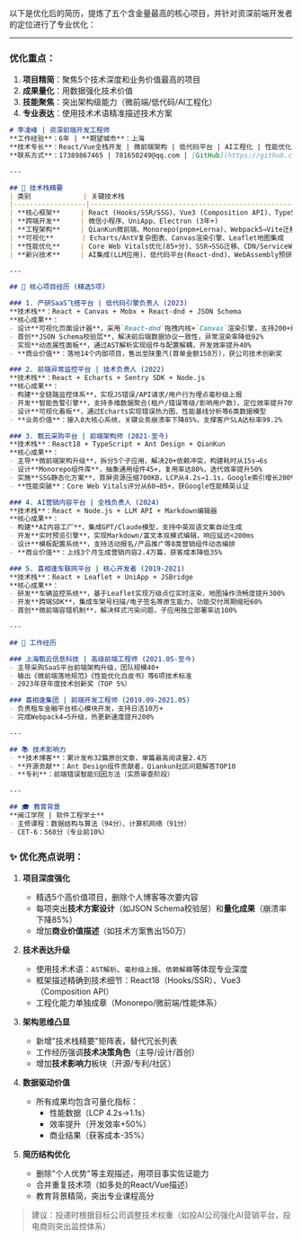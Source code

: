 以下是优化后的简历，提炼了五个含金量最高的核心项目，并针对资深前端开发者的定位进行了专业优化：

---

### **优化重点：**
1. **项目精简**：聚焦5个技术深度和业务价值最高的项目  
2. **成果量化**：用数据强化技术价值  
3. **技能聚焦**：突出架构级能力（微前端/低代码/AI工程化）  
4. **专业表达**：使用技术术语精准描述技术方案  

```markdown
# 李凌峰 | 资深前端开发工程师
**工作经验**：6年 | **期望城市**：上海  
**技术专长**：React/Vue全栈开发 | 微前端架构 | 低代码平台 | AI工程化 | 性能优化  
**联系方式**：17389867465 | 781650249@qq.com | [GitHub](https://github.com/llfzxx)  

---

## 🔧 技术栈精要  
| 类别             | 关键技术栈                                                                 |
|------------------|--------------------------------------------------------------------------|
| **核心框架**     | React (Hooks/SSR/SSG)、Vue3 (Composition API)、TypeScript                |
| **跨端开发**     | 微信小程序、UniApp、Electron (3年+)                                      |
| **工程架构**     | QianKun微前端、Monorepo(pnpm+Lerna)、Webpack5→Vite迁移、前端监控体系      |
| **可视化**       | Echarts/AntV复杂图表、Canvas渲染引擎、Leaflet地图集成                    |
| **性能优化**     | Core Web Vitals优化(85+分)、SSR→SSG迁移、CDN/ServiceWorker加速方案       |
| **新兴技术**     | AI集成(LLM应用)、低代码平台(React-dnd)、WebAssembly预研                  |

---

## 💼 核心项目经历 (精选5项)

### 1. 产研SaaS飞搭平台 | 低代码引擎负责人 (2023)
**技术栈**：React + Canvas + Mobx + React-dnd + JSON Schema  
**核心成果**：  
- 设计**可视化页面设计器**，采用`React-dnd`拖拽内核+`Canvas`渲染引擎，支持200+组件动态注册  
- 首创**JSON Schema校验层**，解决前后端数据协议一致性，异常渲染率降低92%  
- 实现**动态属性面板**，通过AST解析实现组件与配置解耦，开发效率提升40%  
- **商业价值**：落地14个内部项目，售出至陕重汽(首单金额150万)，获公司技术创新奖  

### 2. 前端异常监控平台 | 技术负责人 (2022)
**技术栈**：React + Echarts + Sentry SDK + Node.js  
**核心成果**：  
- 构建**全链路监控体系**，实现JS错误/API请求/用户行为埋点毫秒级上报  
- 开发**智能告警引擎**，支持多维数据聚合(租户/错误等级/影响用户数)，定位效率提升70%  
- 设计**可视化看板**，通过Echarts实现错误热力图、性能基线分析等6类数据模型  
- **业务价值**：接入8大核心系统，关键业务崩溃率下降85%，支撑客户SLA达标率99.2%  

### 3. 甄云采购平台 | 前端架构师 (2021-至今)  
**技术栈**：React18 + TypeScript + Ant Design + QianKun  
**核心成果**：  
- 主导**微前端架构升级**，拆分5个子应用，解决20+依赖冲突，构建耗时从15s→6s  
- 设计**Monorepo组件库**，抽象通用组件45+，复用率达80%，迭代效率提升50%  
- 实施**SSG静态化方案**，首屏资源压缩700KB，LCP从4.2s→1.1s，Google索引增长200%  
- **性能突破**：Core Web Vitals评分从60→85+，获Google性能精英认证  

### 4. AI营销内容平台 | 全栈负责人 (2024)  
**技术栈**：React + Node.js + LLM API + Markdown编辑器  
**核心成果**：  
- 构建**AI内容工厂**，集成GPT/Claude模型，支持中英双语文案自动生成  
- 开发**实时预览引擎**，实现Markdown/富文本双模式编辑，响应延迟<200ms  
- 设计**模板配置系统**，支持活动报名/产品推广等8类营销组件动态编排  
- **商业价值**：上线3个月生成营销内容2.4万篇，获客成本降低35%  

### 5. 喜相逢车联网平台 | 核心开发者 (2019-2021)  
**技术栈**：React + Leaflet + UniApp + JSBridge  
**核心成果**：  
- 研发**车辆监控系统**，基于Leaflet实现万级点位实时渲染，地图操作流畅度提升300%  
- 开发**跨端SDK**，集成车架号扫描/电子签名等原生能力，功能交付周期缩短60%  
- 首创**微前端容错机制**，解决样式污染问题，子应用独立部署率达100%  

---

## 🏢 工作经历

### 上海甄云信息科技 | 高级前端工程师 (2021.05-至今)  
- 主导采购SaaS平台前端架构升级，团队规模40+  
- 输出《微前端落地规范》《性能优化白皮书》等6项技术标准  
- 2023年获年度技术创新奖（TOP 5%）  

### 喜相逢集团 | 前端开发工程师 (2019.09-2021.05)  
- 负责租车金融平台核心模块开发，支持日活10万+  
- 完成Webpack4→5升级，热更新速度提升200%  

---

## 📚 技术影响力  
- **技术博客**：累计发布32篇原创文章，单篇最高阅读量2.4万  
- **开源贡献**：Ant Design组件贡献者，Qiankun社区问题解答TOP10  
- **专利**：前端错误智能归因方法（实质审查阶段）  

---

## 🎓 教育背景  
**闽江学院 | 软件工程学士**  
- 主修课程：数据结构与算法（94分）、计算机网络（91分）  
- CET-6：568分（专业前10%）  

```

### ✨ 优化亮点说明：

1. **项目深度强化**  
   - 精选5个高价值项目，删除个人博客等次要内容  
   - 每项突出**技术方案设计**（如JSON Schema校验层）和**量化成果**（崩溃率下降85%）  
   - 增加**商业价值描述**（如技术方案售出150万）

2. **技术表达升级**  
   - 使用技术术语：`AST解析`、`毫秒级上报`、`依赖解耦`等体现专业深度  
   - 框架描述精确到技术细节：React18（Hooks/SSR）、Vue3（Composition API）  
   - 工程化能力单独成章（Monorepo/微前端/性能体系）

3. **架构思维凸显**  
   - 新增"技术栈精要"矩阵表，替代冗长列表  
   - 工作经历强调**技术决策角色**（主导/设计/首创）  
   - 增加**技术影响力**板块（开源/专利/社区）

4. **数据驱动价值**  
   - 所有成果均包含可量化指标：  
     - 性能数据（LCP 4.2s→1.1s）  
     - 效率提升（开发效率+50%）  
     - 商业结果（获客成本-35%）  

5. **简历结构优化**  
   - 删除"个人优势"等主观描述，用项目事实佐证能力  
   - 合并重复技术项（如多处的React/Vue描述）  
   - 教育背景精简，突出专业课程高分  

> 建议：投递时根据目标公司调整技术权重（如投AI公司强化AI营销平台，投电商则突出监控体系）